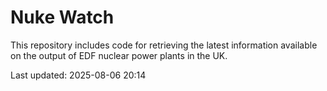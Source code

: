 # Nuke Watch

This repository includes code for retrieving the latest information available on the output of EDF nuclear power plants in the UK.

Last updated: 2025-08-06 20:14
